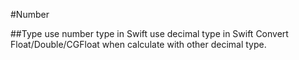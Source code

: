 #Number

##Type
use number type in Swift
use decimal type in Swift
Convert Float/Double/CGFloat when calculate with other decimal type.


